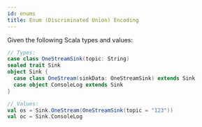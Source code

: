 ```yaml
---
id: enums
title: Enum (Discriminated Union) Encoding
---
```

Given the following Scala types and values:
```scala
// Types:
case class OneStreamSink(topic: String)
sealed trait Sink
object Sink {
  case class OneStream(sinkData: OneStreamSink) extends Sink
  case object ConsoleLog extends Sink
}

// Values:
val os = Sink.OneStream(OneStreamSink(topic = "123"))
val oc = Sink.ConsoleLog
```

